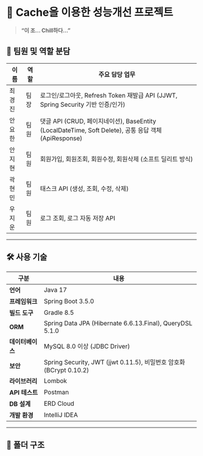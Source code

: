 # 🧊 Cache을 이용한 성능개선 프로젝트

> **“이 조… Chill하다…”**

## 👥 팀원 및 역할 분담

| 이름   | 역할  | 주요 담당 업무 |
| ------ | ----- | -------------- |
| 최경진 | 팀장  | 로그인/로그아웃, Refresh Token 재발급 API (JJWT, Spring Security 기반 인증/인가) |
| 안요한 | 팀원  | 댓글 API (CRUD, 페이지네이션), BaseEntity (LocalDateTime, Soft Delete), 공통 응답 객체 (ApiResponse) |
| 안지현 | 팀원  | 회원가입, 회원조회, 회원수정, 회원삭제 (소프트 딜리트 방식) |
| 곽현민 | 팀원  | 태스크 API (생성, 조회, 수정, 삭제) |
| 우지운 | 팀원  | 로그 조회, 로그 자동 저장 API |

---

## 🛠 사용 기술

| 구분        | 내용 |
| ----------- | ---- |
| **언어** | Java 17 |
| **프레임워크** | Spring Boot 3.5.0 |
| **빌드 도구** | Gradle 8.5 |
| **ORM** | Spring Data JPA (Hibernate 6.6.13.Final), QueryDSL 5.1.0 |
| **데이터베이스** | MySQL 8.0 이상 (JDBC Driver) |
| **보안** | Spring Security, JWT (jjwt 0.11.5), 비밀번호 암호화 (BCrypt 0.10.2) |
| **라이브러리** | Lombok |
| **API 테스트** | Postman |
| **DB 설계** | ERD Cloud |
| **개발 환경** | IntelliJ IDEA |

---

## 📁 폴더 구조

